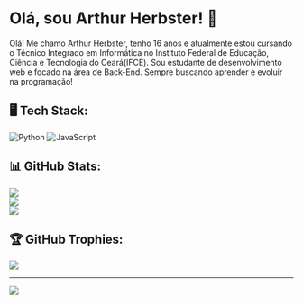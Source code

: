# Olá, sou Arthur Herbster! 👋
Olá! Me chamo Arthur Herbster, tenho 16 anos e atualmente estou cursando o Técnico Integrado em Informática no Instituto Federal de Educação, Ciência e Tecnologia do Ceará(IFCE).
Sou estudante de desenvolvimento web e focado na área de Back-End. Sempre buscando aprender e evoluir na programação!

## 🖥️ Tech Stack:
![Python](https://img.shields.io/badge/python-3676A0?style=for-the-badge&logo=python&logoColor=yellow)  ![JavaScript](https://img.shields.io/badge/Javascript-F7DF1E?style=for-the-badge&logo=javascript&logoColor=black)



## 📊 GitHub Stats:
![](https://github-readme-stats.vercel.app/api?username=DevHerbster&theme=dark&hide_border=false&include_all_comits=false&count_private=false)<br/>
![](https://github-readme-streak-stats.herokuapp.com/?user=DevHerbster&theme=dark&hide_border=false)<br/>
![](https://github-readme-stats.vercel.app/api/top-langs/?username=DevHerbster&theme=dark&hide_border=false&include_all_commits=false&count_private=false&layout=compact)
## 🏆 GitHub Trophies:
![](https://github-profile-trophy.vercel.app/?username=DevHerbster&theme=radical&columm=3)

---
[![](https://visitcount.itsvg.in/api?id=DevHerbster&icon=0&color=3)](https://visitcount.itsvg.in)

<!-- Proudly created with GPRM (https://gprm.itsvg.in) -->

